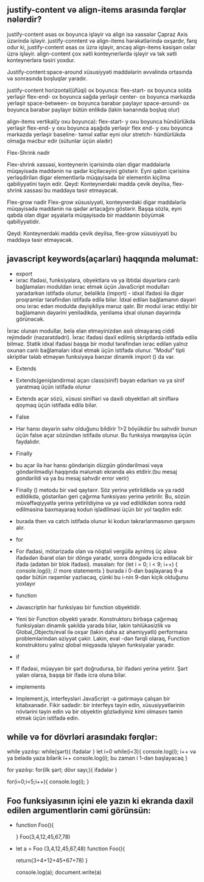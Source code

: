 ## justify-content və align-items arasında fərqlər nələrdir?
justify-content əsas ox boyunca işləyir və align isə xassələr Çapraz Axis üzərində işləyir.
justify-conntent və align-items hərəkətlərində oxşardır, fərq odur ki, justify-content əsas ox üzrə işləyir, ancaq align-items kəsişən oxlar üzrə işləyir.
align-content çox xətli konteynerlərdə işləyir və tək xətli konteynerlərə təsiri yoxdur.

Justify-content:space-around xüsusiyyəti maddələrin əvvəlində ortasında və sonrasında boşluqlar yaradır.

justify-content horizontal(üfüqi) ox boyunca:
flex-start- ox boyunca solda yerləşir
flex-end- ox boyunca sağda yerləşir
center- ox boyunca mərkəzdə yerləşir
space-between- ox boyunca bərabər paylayır
space-around-  ox boyunca bərabər paylayır bütün enlikdə (lakin kənarında boşluq olur)

align-items vertikal(y oxu boyunca):
flex-start- y oxu boyunca hündürlükdə yerləşir
flex-end- y oxu boyunca aşağıda yerləşir
flex end- y oxu boyunca mərkəzdə yerləşir
baseline- təməl xətlər eyni olur
stretch- hündürlükdə olmağa məcbur edir (sütunlar üçün əladır)

Flex-Shrink nədir

Flex-shrink xassəsi, konteynerin içərisində olan digər maddələrlə müqayisədə maddənin nə qədər kiçiləcəyini göstərir. Eyni qabın içərisinə yerləşdirilən digər elementlərlə müqayisədə bir elementin kiçilmə qabiliyyətini təyin edir.
Qeyd: Konteynerdəki maddə çevik deyilsə, flex-shrink xassəsi bu maddəyə təsir etməyəcək.

Flex-grow nədir
Flex-grow xüsusiyyəti, konteynerdəki digər maddələrlə müqayisədə maddənin nə qədər artacağını göstərir. Başqa sözlə, eyni qabda olan digər əşyalarla müqayisədə bir maddənin böyümək qabiliyyətidir.

Qeyd: Konteynerdəki maddə çevik deyilsə, flex-grow xüsusiyyəti bu maddəyə təsir etməyəcək.

## javascript keywords(açarları) haqqında məlumat:
 - export
 - ixrac ifadəsi, funksiyalara, obyektlərə və ya ibtidai dəyərlərə canlı bağlamaları moduldan ixrac etmək üçün JavaScript modulları yaradarkən istifadə olunur, beləliklə (import) - idxal ifadəsi ilə digər proqramlar tərəfindən istifadə edilə bilər.
 İdxal edilən bağlamanın dəyəri onu ixrac edən modulda dəyişikliyə məruz qalır. Bir modul ixrac etdiyi bir bağlamanın dəyərini yenilədikdə, yeniləmə idxal olunan dəyərində görünəcək.

İxrac olunan modullar, belə elan etməyinizdən asılı olmayaraq ciddi rejimdədir (nəzarətdədri). İxrac ifadəsi daxil edilmiş skriptlərdə istifadə edilə bilməz.
 Statik idxal ifadəsi başqa bir modul tərəfindən ixrac edilən yalnız oxunan canlı bağlamaları idxal etmək üçün istifadə olunur.
 "Modul" tipli skriptlər tələb etməyən funksiyaya bənzər dinamik import () da var.

 - Extends
 - Extends(genişləndirmə) açarı class(sinif) bəyan edərkən və ya sinif yaratmaq üçün istifadə olunur
 - Extends açar sözü, xüsusi sinifləri və daxili obyektləri alt siniflərə qoymaq üçün istifadə edilə bilər.

 - False 
 - Hər hansı dəyərin səhv olduğunu bildirir 1>2 böyükdür bu səhvdir bunun üçün false açar sözündən istifadə olunur. Bu funksiya mwqayisə üçün faydalıdır.

 - Finally
 - bu açar ilə hər hansı göndərişin düzgün göndərilməsi vəya göndərilmədiyi haqqında məlumatı ekranda əks etdirir.(bu mesaj gondərildi və ya bu mesaj səhvdir error verir)
 - Finally () metodu bir vəd qaytarır. Söz yerinə yetirildikdə və ya rədd edildikdə, göstərilən geri çağırma funksiyası yerinə yetirilir. Bu, sözün müvəffəqiyyətlə yerinə yetirildiyinə və ya vəd edildikdən sonra rədd edilməsinə baxmayaraq kodun işlədilməsi üçün bir yol təqdim edir.
 - burada then və catch istifadə olunur ki kodun təkrarlanmasının qarşısını alır.

 - for
 - For ifadəsi, mötərizədə olan və nöqtəli vergüllə ayrılmış üç əlavə ifadədən ibarət olan bir döngə yaradır, sonra döngədə icra ediləcək bir ifadə (adətən bir blok ifadəsi).
 məsələn:
 for (let i = 0; i < 9; i++) {
   console.log(i);
   // more statements
}
    burada i 0-dan başlayaraq 9-a qədər bütün rəqəmlər yazlıacaq, çünki bu i-nin 9-dan kiçik olduğunu yoxlayır

 - function
 - Javascriptin hər funksiyası bir function obyektidir.
 - Yeni bir Function obyekti yaradır. Konstruktoru birbaşa çağırmaq funksiyaları dinamik şəkildə yarada bilər, lakin təhlükəsizlik və Global_Objects/eval ilə oxşar (lakin daha az əhəmiyyətli) performans problemlərindən əziyyət çəkir. Lakin, eval -dən fərqli olaraq, Function konstruktoru yalnız qlobal miqyasda işləyən funksiyalar yaradır.

 - if
 - If ifadəsi, müəyyən bir şərt doğrudursa, bir ifadəni yerinə yetirir. Şərt yalan olarsa, başqa bir ifadə icra oluna bilər.

 - implements
 - Implement.js, interfeysləri JavaScript -ə gətirməyə çalışan bir kitabxanadır. Fikir sadədir: bir interfeys təyin edin, xüsusiyyətlərinin növlərini təyin edin və bir obyektin gözlədiyiniz kimi olmasını təmin etmək üçün istifadə edin.


## while və for dövrləri arasındakı fərqlər:

while yazılışı:
while(şərt){
   ifadələr
}
let i=0
while(i<3){
    console.log(i);
    i++
    və ya belədə yaza bilərik 
    i++
    console.log(i);
    bu zaman i 1-dən başlayacaq
}

for yazılışı:
for(ilk şərt; dövr sayı;){
   ifadələr
}

for(i=0;i<5;i++){
   console.log(i);
}
## Foo funksiyasının içini ele yazın ki ekranda daxil edilen argumentlərin cəmi görünsün:
- function Foo(){

  }
  Foo(3,4,12,45,67,78)
  
-  let a = Foo (3,4,12,45,67,48)
   function Foo(){

    return(3+4+12+45+67+78)
}
    
    console.log(a);
    document.write(a) 